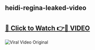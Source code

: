 ## heidi-regina-leaked-video 

# <h2><a href="http://freeplayer.one?title=heidi-regina-leaked-video&ref=21J">🔗 Click to Watch 👉🔴 VIDEO</a></h2>

<a href="http://freeplayer.one?title=heidi-regina-leaked-video&ref=21J" rel="nofollow" data-target="animated-image.originalLink"><img src="https://i.ibb.co.com/xMMVF88/686577567.gif" alt="Viral Video Original" style="max-width: 100%; display: inline-block;" data-target="animated-image.originalImage"></a>

